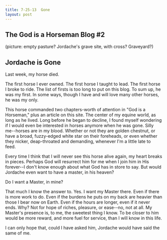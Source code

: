 ```yaml
---
title: 7-25-13  Gone
layout: post
---
```


The God is a Horseman Blog #2
-----------------------------

(picture:  empty pasture?  Jordache's grave site, with cross?  Graveyard?)

Jordache is Gone
----------------

Last week, my horse died.

The first horse I ever owned.  The first horse I taught to lead.  The first horse I broke to ride.  The list of firsts is too long to put on this blog.  To sum up, he was my first.  In some ways, though I have and will love many other horses, he was my only.  

This horse commanded two chapters-worth of attention in "God is a Horseman," plus an article on this site.  The center of my equine world, as long as he lived.  Long before he began to decline, I found myself wondering if I would even be interested in horses anymore when he was gone.  Silly me--horses are in my blood.  Whether or not they are golden chestnut, or have a broad, fuzzy-edged white star on their foreheads, or even whether they nicker, deap-throated and demanding, whenever I'm a little late to feed.

Every time I think that I will never see this horse alive again, my heart breaks in pieces.  Perhaps God will resurrect him for me when I join him in His forever--I don't know enough about what God has in store to say.  But would Jordache even want to have a master, in his heaven?

Do I want a Master, in mine?

That much I know the answer to.  Yes.  I want my Master there.  Even if there is more work to do.  Even if the burdens he puts on my back are heavier than those I bear now on Earth.  Even if the hours are longer, even if it never ends.  Why?  Not for hope of riches, pleasure, or ease--no, not at all.  My Master's presence is, to me, the sweetest thing I know.  To be closer to him would be more reward, and more fuel for service, than I will know in this life.

I can only hope that, could I have asked him, Jordache would have said the same of me.
